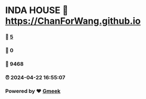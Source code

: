 # INDA HOUSE :link: https://ChanForWang.github.io 
### :page_facing_up: [5](https://ChanForWang.github.io/tag.html) 
### :speech_balloon: 0 
### :hibiscus: 9468 
### :alarm_clock: 2024-04-22 16:55:07 
### Powered by :heart: [Gmeek](https://github.com/Meekdai/Gmeek)
